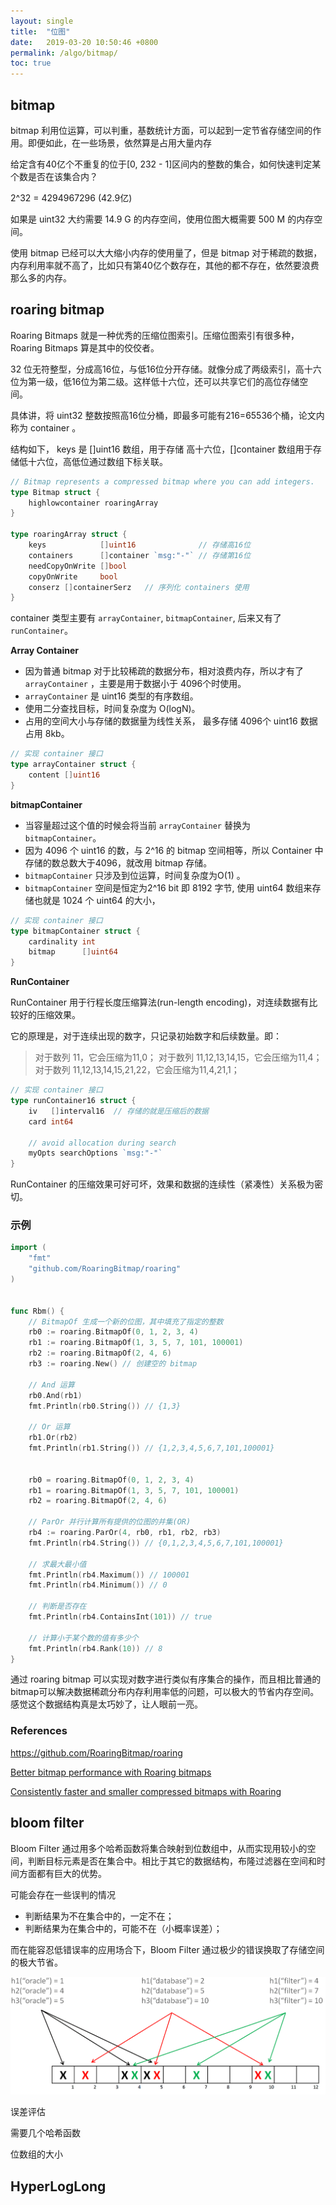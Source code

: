 ```yaml
---
layout: single
title:  "位图"
date:   2019-03-20 10:50:46 +0800
permalink: /algo/bitmap/
toc: true
---
```






## bitmap

bitmap 利用位运算，可以判重，基数统计方面，可以起到一定节省存储空间的作用。即便如此，在一些场景，依然算是占用大量内存

给定含有40亿个不重复的位于[0, 232 - 1]区间内的整数的集合，如何快速判定某个数是否在该集合内？

2^32 = 4294967296 (42.9亿)

如果是 uint32 大约需要 14.9 G 的内存空间，使用位图大概需要 500 M 的内存空间。

使用 bitmap 已经可以大大缩小内存的使用量了，但是 bitmap 对于稀疏的数据，内存利用率就不高了，比如只有第40亿个数存在，其他的都不存在，依然要浪费那么多的内存。



## roaring bitmap

Roaring Bitmaps 就是一种优秀的压缩位图索引。压缩位图索引有很多种，Roaring Bitmaps 算是其中的佼佼者。



32 位无符整型，分成高16位，与低16位分开存储。就像分成了两级索引，高十六位为第一级，低16位为第二级。这样低十六位，还可以共享它们的高位存储空间。

具体讲，将  uint32 整数按照高16位分桶，即最多可能有216=65536个桶，论文内称为 container 。 

结构如下， keys 是 []uint16 数组，用于存储 高十六位，[]container 数组用于存储低十六位，高低位通过数组下标关联。

```go
// Bitmap represents a compressed bitmap where you can add integers.
type Bitmap struct {
	highlowcontainer roaringArray
}

type roaringArray struct {
	keys            []uint16			  // 存储高16位
	containers      []container `msg:"-"` // 存储第16位
	needCopyOnWrite []bool
	copyOnWrite     bool
	conserz []containerSerz   // 序列化 containers 使用
}
```

container 类型主要有 `arrayContainer`, `bitmapContainer`, 后来又有了 `runContainer`。



**Array Container** 

- 因为普通 bitmap 对于比较稀疏的数据分布，相对浪费内存，所以才有了 `arrayContainer` ，主要是用于数据小于 4096个时使用。
- `arrayContainer` 是 uint16 类型的有序数组。
- 使用二分查找目标，时间复杂度为 O(logN)。
- 占用的空间大小与存储的数据量为线性关系， 最多存储 4096个 uint16 数据占用 8kb。

```go
// 实现 container 接口
type arrayContainer struct {
	content []uint16
}
```

**bitmapContainer**

- 当容量超过这个值的时候会将当前 `arrayContainer` 替换为 `bitmapContainer`。
- 因为 4096 个 uint16 的数，与 2^16 的 bitmap 空间相等，所以 Container 中存储的数总数大于4096，就改用 bitmap 存储。
- `bitmapContainer` 只涉及到位运算，时间复杂度为O(1) 。
- `bitmapContainer` 空间是恒定为2^16 bit 即 8192 字节, 使用 uint64 数组来存储也就是 1024 个 uint64 的大小，

```go
// 实现 container 接口
type bitmapContainer struct {
	cardinality int
	bitmap      []uint64
}
```



**RunContainer**

RunContainer 用于行程长度压缩算法(run-length encoding)，对连续数据有比较好的压缩效果。

它的原理是，对于连续出现的数字，只记录初始数字和后续数量。即：

> 对于数列 11，它会压缩为11,0；
> 对于数列 11,12,13,14,15，它会压缩为11,4；
> 对于数列 11,12,13,14,15,21,22，它会压缩为11,4,21,1；

```go
// 实现 container 接口
type runContainer16 struct {
	iv   []interval16  // 存储的就是压缩后的数据
	card int64

	// avoid allocation during search
	myOpts searchOptions `msg:"-"`
}
```

RunContainer 的压缩效果可好可坏，效果和数据的连续性（紧凑性）关系极为密切。

### 示例

```go
import (
	"fmt"
	"github.com/RoaringBitmap/roaring"
)


func Rbm() {
	// BitmapOf 生成一个新的位图，其中填充了指定的整数
	rb0 := roaring.BitmapOf(0, 1, 2, 3, 4)
	rb1 := roaring.BitmapOf(1, 3, 5, 7, 101, 100001)
	rb2 := roaring.BitmapOf(2, 4, 6)
	rb3 := roaring.New() // 创建空的 bitmap

	// And 运算
	rb0.And(rb1)
	fmt.Println(rb0.String()) // {1,3}

	// Or 运算
	rb1.Or(rb2)
	fmt.Println(rb1.String()) // {1,2,3,4,5,6,7,101,100001}

	
	rb0 = roaring.BitmapOf(0, 1, 2, 3, 4)
	rb1 = roaring.BitmapOf(1, 3, 5, 7, 101, 100001)
	rb2 = roaring.BitmapOf(2, 4, 6)

	// ParOr 并行计算所有提供的位图的并集(OR)
	rb4 := roaring.ParOr(4, rb0, rb1, rb2, rb3)
	fmt.Println(rb4.String()) // {0,1,2,3,4,5,6,7,101,100001}

	// 求最大最小值
	fmt.Println(rb4.Maximum()) // 100001
	fmt.Println(rb4.Minimum()) // 0

	// 判断是否存在
	fmt.Println(rb4.ContainsInt(101)) // true

	// 计算小于某个数的值有多少个
	fmt.Println(rb4.Rank(10)) // 8
}
```

通过 roaring bitmap 可以实现对数字进行类似有序集合的操作，而且相比普通的bitmap可以解决数据稀疏分布内存利用率低的问题，可以极大的节省内存空间。感觉这个数据结构真是太巧妙了，让人眼前一亮。



### References

https://github.com/RoaringBitmap/roaring

[Better bitmap performance with Roaring bitmaps](https://arxiv.org/pdf/1402.6407.pdf)

[Consistently faster and smaller compressed bitmaps with Roaring](https://arxiv.org/pdf/1603.06549.pdf)

## bloom filter

Bloom Filter 通过用多个哈希函数将集合映射到位数组中，从而实现用较小的空间，判断目标元素是否在集合中。相比于其它的数据结构，布隆过滤器在空间和时间方面都有巨大的优势。

可能会存在一些误判的情况

- 判断结果为不在集合中的，一定不在；
- 判断结果为在集合中的，可能不在（小概率误差）；

而在能容忍低错误率的应用场合下，Bloom Filter 通过极少的错误换取了存储空间的极大节省。

![02.bloom-filter](img/02.bloom-filter.png)

误差评估

需要几个哈希函数

位数组的大小

## HyperLogLong





